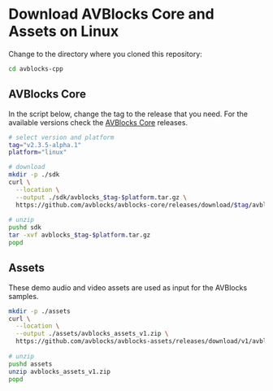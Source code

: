# Download AVBlocks Core and Assets on Linux

Change to the directory where you cloned this repository:

```bash
cd avblocks-cpp
```

## AVBlocks Core

In the script below, change the tag to the release that you need. For the available versions check the [AVBlocks Core](https://github.com/avblocks/avblocks-core/releases) releases.   

```bash
# select version and platform
tag="v2.3.5-alpha.1"
platform="linux"

# download
mkdir -p ./sdk
curl \
  --location \
  --output ./sdk/avblocks_$tag-$platform.tar.gz \
  https://github.com/avblocks/avblocks-core/releases/download/$tag/avblocks_$tag-$platform.tar.gz
  
# unzip
pushd sdk
tar -xvf avblocks_$tag-$platform.tar.gz
popd
```

## Assets

These demo audio and video assets are used as input for the AVBlocks samples.

```bash
mkdir -p ./assets
curl \
  --location \
  --output ./assets/avblocks_assets_v1.zip \
  https://github.com/avblocks/avblocks-assets/releases/download/v1/avblocks_assets_v1.zip
  
# unzip
pushd assets
unzip avblocks_assets_v1.zip
popd
```

